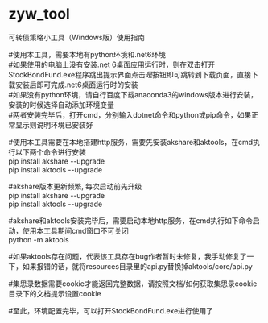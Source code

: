 # zyw_tool
可转债策略小工具（Windows版）使用指南
  

#使用本工具，需要本地有python环境和.net6环境    
#如果使用的电脑上没有安装.net 6桌面应用运行时，则在双击打开StockBondFund.exe程序跳出提示界面点击*是*按钮即可跳转到下载页面，直接下载安装后即可完成.net6桌面运行时的安装  
#如果没有python环境，请自行百度下载anaconda3的windows版本进行安装，安装的时候选择自动添加环境变量    
#两者安装完毕后，打开cmd，分别输入dotnet命令和python或pip命令，如果正常显示则说明环境已安装好    

#使用本工具需要在本地搭建http服务，需要先安装akshare和aktools，在cmd执行以下两个命令进行安装     
pip install akshare --upgrade  
pip install aktools --upgrade  

#akshare版本更新频繁, 每次启动前先升级  
pip install akshare --upgrade       
pip install aktools --upgrade     

#akshare和aktools安装完毕后，需要启动本地http服务，在cmd执行如下命令启动，使用本工具期间cmd窗口不可关闭  
python -m aktools  

#如果aktools存在问题，代表该工具存在bug作者暂时未修复，我手动修复了一下，如果报错的话，就将resources目录里的api.py替换掉aktools/core/api.py 

#集思录数据需要cookie才能返回完整数据，请按照文档/如何获取集思录cookie目录下的文档提示设置cookie       

#至此，环境配置完毕，可以打开StockBondFund.exe进行使用了    
